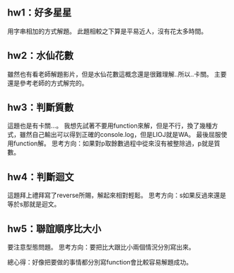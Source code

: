 ## hw1：好多星星
用字串相加的方式解題。
此題相較之下算是平易近人，沒有花太多時間。

## hw2：水仙花數
雖然也有看老師解題影片，但是水仙花數這概念還是很難理解..所以..卡關。
主要還是參考老師的方式解完的。

## hw3：判斷質數
這題也是有卡關...。
我想先試著不要用function來解，但是不行，換了幾種方式，雖然自己輸出可以得到正確的console.log，但是LIOJ就是WA。
最後屈服使用function解。
思考方向：如果對p取餘數過程中從來沒有被整除過，p就是質數。

## hw4：判斷迴文
這題拜上禮拜寫了reverse所賜，解起來相對輕鬆。
思考方向：s如果反過來還是等於s那就是迴文。

## hw5：聯誼順序比大小
要注意型態問題。
思考方向：要把比大跟比小兩個情況分別寫出來。

總心得：好像把要做的事情都分別寫function會比較容易解題成功。

